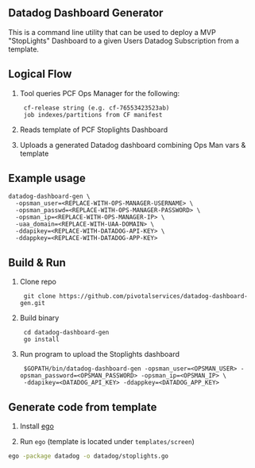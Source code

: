 ## Datadog Dashboard Generator

This is a command line utility that can be used to deploy a MVP "StopLights" Dashboard to a given Users Datadog Subscription from a template.

## Logical Flow

1. Tool queries PCF Ops Manager for the following:

        cf-release string (e.g. cf-76553423523ab)
        job indexes/partitions from CF manifest

2. Reads template of PCF Stoplights Dashboard

3. Uploads a generated Datadog dashboard combining Ops Man vars & template

## Example usage

```
datadog-dashboard-gen \
  -opsman_user=<REPLACE-WITH-OPS-MANAGER-USERNAME> \
  -opsman_passwd=<REPLACE-WITH-OPS-MANAGER-PASSWORD> \
  -opsman_ip=<REPLACE-WITH-OPS-MANAGER-IP> \
  -uaa_domain=<REPLACE-WITH-UAA-DOMAIN> \
  -ddapikey=<REPLACE-WITH-DATADOG-API-KEY> \
  -ddappkey=<REPLACE-WITH-DATADOG-APP-KEY>
```

## Build & Run

1. Clone repo

        git clone https://github.com/pivotalservices/datadog-dashboard-gen.git

1. Build binary

        cd datadog-dashboard-gen
        go install

1. Run program to upload the Stoplights dashboard

        $GOPATH/bin/datadog-dashboard-gen -opsman_user=<OPSMAN_USER> -opsman_password=<OPSMAN_PASSWORD> -opsman_ip=<OPSMAN_IP> \
        -ddapikey=<DATADOG_API_KEY> -ddappkey=<DATADOG_APP_KEY>

## Generate code from template

1. Install [ego](https://github.com/benbjohnson/ego)

1. Run `ego` (template is located under `templates/screen`)
```bash
ego -package datadog -o datadog/stoplights.go
```
